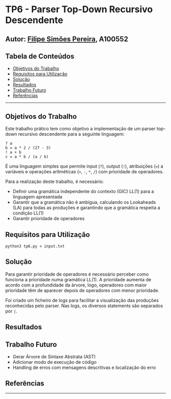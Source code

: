 # TP6 - Parser Top-Down Recursivo Descendente

## Autor: [Filipe Simões Pereira](https://github.com/Filipe2817), A100552

## Tabela de Conteúdos

- [Objetivos do Trabalho](#objetivos-do-trabalho)
- [Requisitos para Utilização](#requisitos-para-utilização)
- [Solução](#solução)
- [Resultados](#resultados)
- [Trabalho Futuro](#trabalho-futuro)
- [Referências](#referências)

---

## Objetivos do Trabalho

Este trabalho prático tem como objetivo a implementação de um parser top-down recursivo descendente para a seguinte linguagem:

```
? a
b = a * 2 / (27 - 3)
! a + b
c = a * b / (a / b)
```

É uma linguagem simples que permite input (`?`), output (`!`), atribuições (`=`) a variáveis e operações aritméticas (`+`, `-`, `*`, `/`) com prioridade de operadores.

Para a realização deste trabalho, é necessário:

- Definir uma gramática independente do contexto (GIC) LL(1) para a linguagem apresentada
- Garantir que a gramática não é ambígua, calculando os Lookaheads (LA) para todas as produções e garantindo que a gramática respeita a condição LL(1)
- Garantir prioridade de operadores

## Requisitos para Utilização

`python3 tp6.py < input.txt`

## Solução

Para garantir prioridade de operadores é necessário perceber como funciona a prioridade numa gramática LL(1). A prioridade aumenta de acordo com a profundidade da árvore, logo, operadores com maior prioridade têm de aparecer depois de operadores com menor prioridade.

Foi criado um ficheiro de logs para facilitar a visualização das produções reconhecidas pelo parser.
Nas logs, os diversos statements são separados por `|`.

## Resultados

## Trabalho Futuro

- Gerar Árvore de Sintaxe Abstrata (AST)
- Adicionar modo de execução de código
- Handling de erros com mensagens descritivas e localização do erro

## Referências

---

